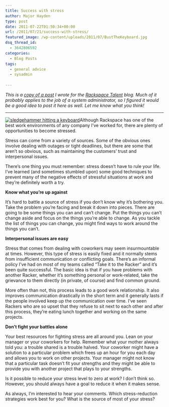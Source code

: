 ```yaml
---
title: Success with stress
author: Major Hayden
type: post
date: 2011-07-22T01:50:34+00:00
url: /2011/07/21/success-with-stress/
featured_image: /wp-content/uploads/2011/07/BustTheKeyboard.jpg
dsq_thread_id:
  - 3642806592
categories:
  - Blog Posts
tags:
  - general advice
  - sysadmin

---
```

_This is a [copy of a post][1] I wrote for the [Rackspace Talent][2] blog. Much of it probably applies to the job of a system administrator, so I figured it would be a good idea to post it here as well. Let me know what you think!_

* * *

[<img src="/wp-content/uploads/2011/07/BustTheKeyboard-199x300.jpg" alt="sledgehammer hitting a keyboard" title="success with stress" width="199" height="300" class="alignright size-medium wp-image-2356" srcset="/wp-content/uploads/2011/07/BustTheKeyboard-199x300.jpg 199w, /wp-content/uploads/2011/07/BustTheKeyboard.jpg 682w" sizes="(max-width: 199px) 100vw, 199px" />][3]Although Rackspace has one of the best work environments of any company I’ve worked for, there are plenty of opportunities to become stressed.</p>

Stress can come from a variety of sources. Some of the obvious ones involve dealing with outages or tight deadlines, but there are some that aren’t so obvious, such as maintaining the customers’ trust and interpersonal issues.

There’s one thing you must remember: stress doesn’t have to rule your life. I’ve learned (and sometimes stumbled upon) some good techniques to prevent many of the negative effects of stressful situations at work and they’re definitely worth a try.

**Know what you’re up against**

It’s hard to battle a source of stress if you don’t know why it’s bothering you. Take the problem you’re facing and break it down into pieces. There are going to be some things you can and can’t change. Put the things you can’t change aside and focus on the things you’re able to change. As you tackle the list of things you can change, you might find ways to work around the things you can’t.

**Interpersonal issues are easy**

Stress that comes from dealing with coworkers may seem insurmountable at times. However, this type of stress is easily fixed and it normally stems from insufficient communication or conflicting goals. There’s an informal policy I’ve had on most of my teams called “Take it to the Racker” and it’s been quite successful. The basic idea is that if you have problems with another Racker, whether it’s something personal or work-related, take the grievance to them directly (in private, of course) and find common ground.

More often than not, this process leads to a good work relationship. It also improves communication drastically in the short term and it generally lasts if the people involved keep up the communication over time. I’ve seen Rackers who are so upset that they refuse to sit next to each other and after this process, they’re eating lunch together and working on the same projects.

**Don’t fight your battles alone**

Your best resources for fighting stress are all around you. Lean on your manager or your coworkers for help. Remember what your mother always told you: a trouble shared is a trouble halved. Your coworker might have a solution to a particular problem which frees up an hour for you each day and allows you to work on other projects. Your manager might not know that a particular task doesn’t fit your strengths and they might be able to provide you with another project that plays to your strengths.

Is it possible to reduce your stress level to zero at work? I don’t think so. However, you should always have a goal to reduce it when it makes sense.

As always, I’m interested to hear your comments. Which stress-reduction strategies work best for you? What is the source of most of your stress?

 [1]: http://rackertalent.com/rackers/success-with-stress/
 [2]: http://rackertalent.com/rackers/
 [3]: /wp-content/uploads/2011/07/BustTheKeyboard.jpg
